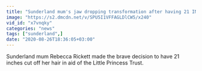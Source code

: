 ```yaml
---
title: "Sunderland mum's jaw dropping transformation after having 21 INCHES cut off hair"
image: "https://s2.dmcdn.net/v/SPU5I1VFFAGLDlCW5/x240"
vid_id: "x7vnqky"
categories: "news"
tags: ["sunderland",]
date: "2020-08-26T18:36:05+03:00"
---
```

Sunderland mum Rebecca Rickett made the brave decision to have  21 inches cut off her hair in aid of the Little Princess Trust.
